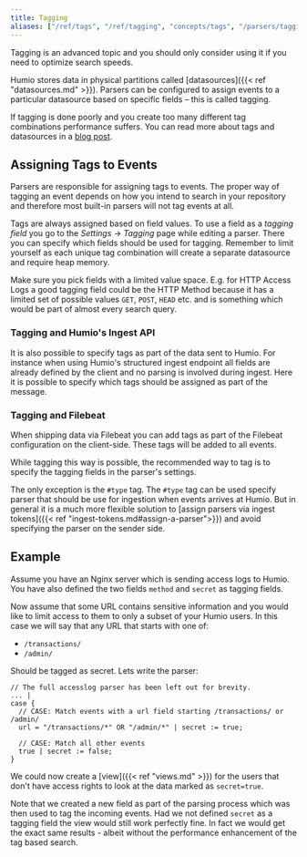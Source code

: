 ```yaml
---
title: Tagging
aliases: ["/ref/tags", "/ref/tagging", "concepts/tags", "/parsers/tagging"]
---
```


Tagging is an advanced topic and you should only consider using it if you need to
optimize search speeds.

Humio stores data in physical partitions called [datasources]({{< ref "datasources.md" >}}). Parsers can be configured
to assign events to a particular datasource based on specific fields – this is called tagging.

If tagging is done poorly and you create too many different tag combinations performance suffers.
You can read more about tags and datasources in a [blog post](https://medium.com/humio/understanding-humios-data-sources-a23db019a90f).

## Assigning Tags to Events

Parsers are responsible for assigning tags to events. The proper way of tagging an
event depends on how you intend to search in your repository and therefore
most built-in parsers will not tag events at all.

Tags are always assigned based on field values. To use a field as a _tagging field_
you go to the _Settings_ -> _Tagging_ page while editing a parser. There you can
specify which fields should be used for tagging. Remember to limit yourself as
each unique tag combination will create a separate datasource and require heap memory.

Make sure you pick fields with a limited value space. E.g. for HTTP Access Logs a good tagging field could be the HTTP Method because
it has a limited set of possible values `GET`, `POST`, `HEAD` etc. and is something
which would be part of almost every search query.  

### Tagging and Humio's Ingest API

It is also possible to specify tags as part of the data sent to Humio. For instance
when using Humio's structured ingest endpoint all fields are already defined by the client and
no parsing is involved during ingest. Here it is possible to specify which tags
should be assigned as part of the message.

### Tagging and Filebeat

When shipping data via Filebeat you can add tags as part of the Filebeat configuration on the client-side.
These tags will be added to all events.

While tagging this way is possible, the recommended way to tag is to specify the
tagging fields in the parser's settings.

The only exception is the `#type` tag. The `#type` tag can be used specify parser
that should be use for ingestion when events arrives at Humio. But in general
it is a much more flexible solution to [assign parsers via ingest tokens]({{< ref "ingest-tokens.md#assign-a-parser">}}) and avoid
specifying the parser on the sender side.

## Example

Assume you have an Nginx server which is sending access logs to Humio. You have also
defined the two fields `method` and `secret` as tagging fields.

Now assume that some URL contains sensitive information and you would like to
limit access to them to only a subset of your Humio users. In this case we will
say that any URL that starts with one of:

- `/transactions/`
- `/admin/`

Should be tagged as secret. Lets write the parser:

```humio
// The full accesslog parser has been left out for brevity.
... |
case {
  // CASE: Match events with a url field starting /transactions/ or /admin/
  url = "/transactions/*" OR "/admin/*" | secret := true;

  // CASE: Match all other events
  true | secret := false;
}
```

We could now create a [view]({{< ref "views.md" >}}) for the users that don't
have access rights to look at the data marked as `secret=true`.

Note that we created a new field as part of the parsing process which was then used to tag the incoming events. Had we not defined `secret` as a tagging
field the view would still work perfectly fine. In fact we would get the exact same
results - albeit without the performance enhancement of the tag based search.

